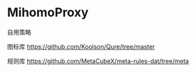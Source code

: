 # MihomoProxy
自用策略

图标库 https://github.com/Koolson/Qure/tree/master

规则库 https://github.com/MetaCubeX/meta-rules-dat/tree/meta
